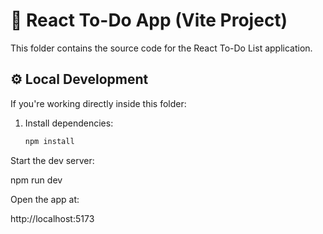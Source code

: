 # 📂 React To-Do App (Vite Project)

This folder contains the source code for the React To-Do List application.

## ⚙️ Local Development

If you're working directly inside this folder:

1. Install dependencies:
   ```bash
   npm install

Start the dev server:

   npm run dev

Open the app at:

   http://localhost:5173
